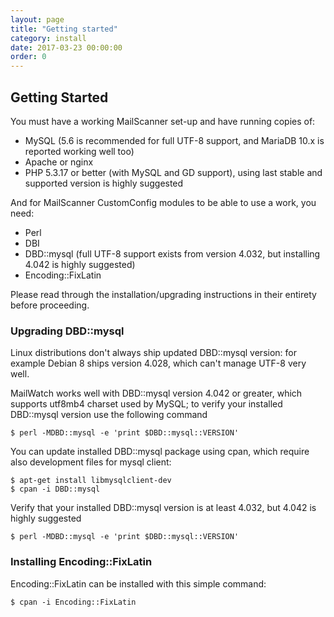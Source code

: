 ```yaml
---
layout: page
title: "Getting started"
category: install
date: 2017-03-23 00:00:00
order: 0
---
```


## Getting Started

You must have a working MailScanner set-up and have running copies of:

- MySQL (5.6 is recommended for full UTF-8 support, and MariaDB 10.x is reported working well too)
- Apache or nginx
- PHP 5.3.17 or better (with MySQL and GD support), using last stable and supported version is highly suggested

And for MailScanner CustomConfig modules to be able to use a work, you need:

- Perl
- DBI
- DBD::mysql (full UTF-8 support exists from version 4.032, but installing 4.042 is highly suggested)
- Encoding::FixLatin

Please read through the installation/upgrading instructions in their entirety before proceeding.

### Upgrading DBD::mysql

Linux distributions don't always ship updated DBD::mysql version: for example Debian 8 ships version 4.028, which can't manage UTF-8 very well.

MailWatch works well with DBD::mysql version 4.042 or greater, which supports utf8mb4 charset used by MySQL; to verify your installed DBD::mysql version use the following command

```shell
$ perl -MDBD::mysql -e 'print $DBD::mysql::VERSION'
```

You can update installed DBD::mysql package using cpan, which require also development files for mysql client:

```shell
$ apt-get install libmysqlclient-dev
$ cpan -i DBD::mysql
```

Verify that your installed DBD::mysql version is at least 4.032, but 4.042 is highly suggested

```shell
$ perl -MDBD::mysql -e 'print $DBD::mysql::VERSION'
```

### Installing Encoding::FixLatin

Encoding::FixLatin can be installed with this simple command:

```shell
$ cpan -i Encoding::FixLatin
```
